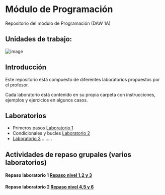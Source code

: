 # Módulo de Programación
Repositorio del módulo de Programación (DAW 1A)

## Unidades de trabajo:
![image](https://user-images.githubusercontent.com/91023374/133934743-b8542a8d-29b0-4f1f-b982-ce0fae00fbbf.png)

## Introducción
Este repositorio está compuesto de diferentes laboratorios propuestos por el profesor.

Cada laboratorio está contenido en su propia carpeta con instrucciones, ejemplos y ejercicios en algunos casos.

## Laboratorios
- Primeros pasos [Laboratorio 1](Lab1/Instrucciones_Lab1.md)
- Condicionales y bucles [Laboratorio 2](Lab2/Instrucciones_Lab2.md)
- [Laboratorio 3](Lab3/Instrucciones_Lab3.md)
........

## Actividades de repaso grupales (varios laboratorios)
#### Repaso laboratorio 1 [Repaso nivel 1,2 y 3](Repaso/Repaso_Nivel_123.md)
#### Repaso laboratorio 2 [Repaso nivel 4,5 y 6](Repaso/Repaso_Nivel_456.md)
